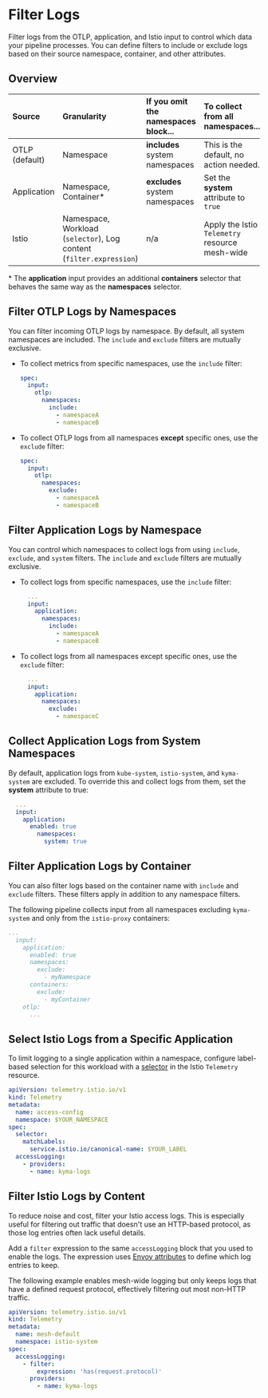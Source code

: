 # Filter Logs

Filter logs from the OTLP, application, and Istio input to control which data your pipeline processes. You can define filters to include or exclude logs based on their source namespace, container, and other attributes.

## Overview

| Source      | Granularity                                       | If you omit the namespaces block... | To collect from **all** namespaces... | To collect from specific namespaces... |
| :---------- | :------------------------------------------------ | :---------------------------------- | :------------------------------------ | :------------------------------------- |
| OTLP (default) | Namespace                                         | **includes** system namespaces      | This is the default, no action needed. | Use the `include` or `exclude` filter |
| Application | Namespace, Container\*                            | **excludes** system namespaces      | Set the **system** attribute to `true`  | Use the `include` or `exclude` filter |
| Istio       | Namespace, Workload (`selector`), Log content (`filter.expression`) | n/a                                 | Apply the Istio `Telemetry` resource mesh-wide | Apply the Istio `Telemetry` resource to specific namespaces |

\* The **application** input provides an additional **containers** selector that behaves the same way as the **namespaces** selector.

## Filter OTLP Logs by Namespaces

You can filter incoming OTLP logs by namespace. By default, all system namespaces are included. The `include` and `exclude` filters are mutually exclusive.

- To collect metrics from specific namespaces, use the `include` filter:

  ```yaml
  spec:
    input:
      otlp:
        namespaces:
          include:
            - namespaceA
            - namespaceB
  ```

- To collect OTLP logs from all namespaces **except** specific ones, use the `exclude` filter:

  ```yaml
  spec:
    input:
      otlp:
        namespaces:
          exclude:
            - namespaceA
            - namespaceB
  ```

## Filter Application Logs by Namespace

You can control which namespaces to collect logs from using `include`, `exclude`, and `system` filters. The `include` and `exclude` filters are mutually exclusive.

- To collect logs from specific namespaces, use the `include` filter:

    ```yaml
      ...
      input:
        application:
          namespaces:
            include:
              - namespaceA
              - namespaceB
    ```

- To collect logs from all namespaces except specific ones, use the `exclude` filter:

    ```yaml
      ...
      input:
        application:
          namespaces:
            exclude:
              - namespaceC
    ```

## Collect Application Logs from System Namespaces

By default, application logs from `kube-system`, `istio-system`, and `kyma-system` are excluded. To override this and collect logs from them, set the **system** attribute to true:

```yaml
  ...
  input:
    application:
      enabled: true
        namespaces:
          system: true
```

## Filter Application Logs by Container

You can also filter logs based on the container name with `include` and `exclude` filters. These filters apply in addition to any namespace filters.

The following pipeline collects input from all namespaces excluding `kyma-system` and only from the `istio-proxy` containers:

```yaml
...
  input:
    application:
      enabled: true
      namespaces:
        exclude:
          - myNamespace
      containers:
        exclude:
          - myContainer
    otlp:
      ...
```


## Select Istio Logs from a Specific Application

To limit logging to a single application within a namespace, configure label-based selection for this workload with a [selector](https://istio.io/latest/docs/reference/config/type/workload-selector/#WorkloadSelector) in the Istio `Telemetry` resource.

```yaml
apiVersion: telemetry.istio.io/v1
kind: Telemetry
metadata:
  name: access-config
  namespace: $YOUR_NAMESPACE
spec:
  selector:
    matchLabels:
      service.istio.io/canonical-name: $YOUR_LABEL
  accessLogging:
    - providers:
      - name: kyma-logs
```

## Filter Istio Logs by Content

To reduce noise and cost, filter your Istio access logs. This is especially useful for filtering out traffic that doesn't use an HTTP-based protocol, as those log entries often lack useful details.

Add a `filter` expression to the same `accessLogging` block that you used to enable the logs. The expression uses [Envoy attributes](https://www.envoyproxy.io/docs/envoy/latest/intro/arch_overview/advanced/attributes) to define which log entries to keep.

The following example enables mesh-wide logging but only keeps logs that have a defined request protocol, effectively filtering out most non-HTTP traffic.

```yaml
apiVersion: telemetry.istio.io/v1
kind: Telemetry
metadata:
  name: mesh-default
  namespace: istio-system
spec:
  accessLogging:
    - filter:
        expression: 'has(request.protocol)'
      providers:
        - name: kyma-logs
```
